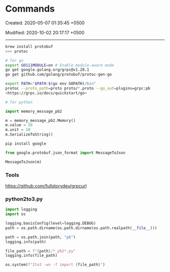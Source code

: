 # Commands

Created: 2020-05-07 01:35:45 +0500

Modified: 2020-10-02 20:17:17 +0500

---

```bash
brew install protobuf
>>> protoc

# for go
export GO111MODULE=on # Enable module-aware mode
go get google.golang.org/grpc@v1.28.1
go get github.com/golang/protobuf/protoc-gen-go

export PATH="$PATH:$(go env GOPATH)/bin"
protoc --proto_path=proto proto/*.proto --go_out=plugins=grpc:pb
<https://grpc.io/docs/quickstart/go>
```

```python
# for python

import memory_message_pb2

m = memory_message_pb2.Memory()
m.value = 10
m.unit = 10
m.SerializeToString()

pip install google

from google.protobuf.json_format import MessageToJson

MessageToJson(m)
```

### Tools

<https://github.com/fullstorydev/grpcurl>

### python2to3.py

```python
import logging
import os

logging.basicConfig(level=logging.DEBUG)
path = os.path.dirname(os.path.dirname(os.path.realpath(__file__)))

path = os.path.join(path, "pb")
logging.info(path)

file_path = f"{path}/*_pb2*.py"
logging.info(file_path)

os.system(f"2to3 -wn -f import {file_path}")
```
